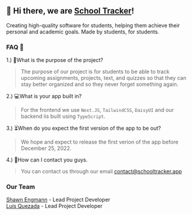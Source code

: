 ## 👋 Hi there, we are [School Tracker](https://schooltracker.app)!
Creating high-quality software for students, helping them achieve their personal and academic goals. Made by students, for students.

### FAQ 🧠

1.) 🤔What is the purpose of the project?
> The purpose of our project is for students to be able to track upcoming assignments, projects, text, and quizzes so that they can stay better organized and so they never forget something again. 

2.) 💻What is your app built in?
> For the frontend we use `Next.JS`, `TailwindCSS`, `DaisyUI` and our backend iis built using `TypeScript`.

3.) ⏳When do you expect the first version of the app to be out?
> We hope and expect to release the first verion of the app before December 25, 2022. 

4.) 📱How can I contact you guys.
> You can contact us through our email [contact@schooltracker.app](mailto:contact@schooltracker.app)


### Our Team
[Shawn Engmann](https://shawnengmann.com) - Lead Project Developer <br/>
[Luis Quezada](https://quezada.nl) - Lead Project Developer
 

